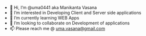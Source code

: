 - 👋 Hi, I’m @uma0441 aka Manikanta Vasana
- 👀 I’m interested in Developing Client and Server side applications
- 🌱 I’m currently learning WEB Apps 
- 💞️ I’m looking to collaborate on Development of applications
- 📫 Please reach me @ uma.vasana@gmail.com

<!---
uma0441/uma0441 is a ✨ special ✨ repository because its `README.md` (this file) appears on your GitHub profile.
You can click the Preview link to take a look at your changes.
--->
